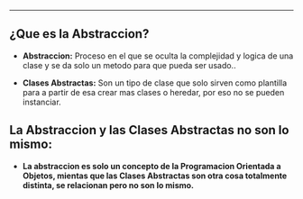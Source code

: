 
---
## ¿Que es la Abstraccion?

- **Abstraccion:** Proceso en el que se oculta la complejidad y logica de una clase y se da solo un metodo para que pueda ser usado..

- **Clases Abstractas:** Son un tipo de clase que solo sirven como plantilla para a partir de esa crear mas clases o heredar, por eso no se pueden instanciar.


## La Abstraccion y las Clases Abstractas no son lo mismo:

- **La abstraccion es solo un concepto de la Programacion Orientada a Objetos, mientas que las Clases Abstractas son otra cosa totalmente distinta, se relacionan pero no son lo mismo.**







